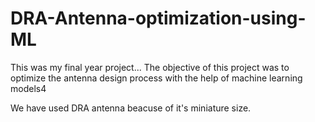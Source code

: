 # DRA-Antenna-optimization-using-ML

This was my final year project...
The objective of this project was to optimize the antenna design process with the help of machine learning models4


We have used DRA antenna beacuse of it's miniature size.
